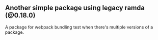 ## Another simple package using legacy ramda (@0.18.0)

A package for webpack bundling test when there's multiple versions of a package.
